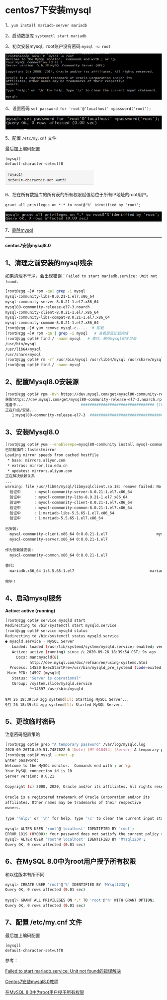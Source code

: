 # centos7下安装mysql

1、`yum install mariadb-server mariadb`

2、启动数据库 `systemctl start mariadb`

3、初次安装mysql，root账户没有密码   `mysql -u root`

![mysql01](./image/mysql01.png)

4、设置密码 `set password for 'root'@'localhost' =password('root');`

![mysql02](./image/mysql02.png)

5、配置 `/etc/my.cnf` 文件

最后加上编码配置

	[mysql]
	default-character-set=utf8

![mysql03](./image/mysql03.png)

6、把在所有数据库的所有表的所有权限赋值给位于所有IP地址的root用户。

`grant all privileges on *.* to root@'%' identified by 'root';`

![mysql04](./image/mysql04.png)

7、[删除mysql](http://www.jb51.net/article/97516.htm)

----------------------------------------------------------------

**centos7安装mysql8.0**

## 1、清理之前安装的mysql残余

如果清理不干净，会出现错误：`Failed to start mariadb.service: Unit not found.`

```sh
[root@zgg ~]# rpm -qa| grep -i mysql
mysql-community-libs-8.0.21-1.el7.x86_64
mysql-community-server-8.0.21-1.el7.x86_64
mysql80-community-release-el7-3.noarch
mysql-community-client-8.0.21-1.el7.x86_64
mysql-community-libs-compat-8.0.21-1.el7.x86_64
mysql-community-common-8.0.21-1.el7.x86_64
[root@zgg ~]# yum remove mysql-c.....  # 卸载
[root@zgg ~]# rpm -qa | grep -i mysql   # 查看是否卸载完成  
[root@zgg opt]# find / -name mysql   # 查找、删除mysql相关目录  
/usr/bin/mysql
/usr/lib64/mysql
/usr/share/mysql
[root@zgg opt]# rm -rf /usr/bin/mysql /usr/lib64/mysql /usr/share/mysql
[root@zgg opt]# find / -name mysql  
```

## 2、配置Mysql8.0安装源

```sh
[root@zgg opt]# rpm -Uvh https://dev.mysql.com/get/mysql80-community-release-el7-3.noarch.rpm
获取https://dev.mysql.com/get/mysql80-community-release-el7-3.noarch.rpm
准备中...                          ################################# [100%]
正在升级/安装...
   1:mysql80-community-release-el7-3  ################################# [100%]
```

## 3、安装Mysql8.0

```sh
[root@zgg opt]# yum --enablerepo=mysql80-community install mysql-community-server
已加载插件：fastestmirror
Loading mirror speeds from cached hostfile
 * base: mirrors.aliyun.com
 * extras: mirror.lzu.edu.cn
 * updates: mirrors.aliyun.com
正在解决依赖关系
...
warning: file /usr/lib64/mysql/libmysqlclient.so.18: remove failed: No such file or directory
  验证中      : mysql-community-server-8.0.21-1.el7.x86_64                                                                      1/6 
  验证中      : mysql-community-libs-8.0.21-1.el7.x86_64                                                                        2/6 
  验证中      : mysql-community-client-8.0.21-1.el7.x86_64                                                                      3/6 
  验证中      : mysql-community-common-8.0.21-1.el7.x86_64                                                                      4/6 
  验证中      : 1:mariadb-libs-5.5.65-1.el7.x86_64                                                                              5/6 
  验证中      : 1:mariadb-5.5.65-1.el7.x86_64                                                                                   6/6 

已安装:
  mysql-community-client.x86_64 0:8.0.21-1.el7                      mysql-community-libs.x86_64 0:8.0.21-1.el7                     
  mysql-community-server.x86_64 0:8.0.21-1.el7                     

作为依赖被安装:
  mysql-community-common.x86_64 0:8.0.21-1.el7                                                                                      

替代:
  mariadb.x86_64 1:5.5.65-1.el7                                  mariadb-libs.x86_64 1:5.5.65-1.el7                                 

完毕！
```

## 4、启动mysql服务

**Active: active (running)**

```sh
[root@zgg opt]# service mysqld start
Redirecting to /bin/systemctl start mysqld.service
[root@zgg opt]# service mysqld status
Redirecting to /bin/systemctl status mysqld.service
● mysqld.service - MySQL Server
   Loaded: loaded (/usr/lib/systemd/system/mysqld.service; enabled; vendor preset: disabled)
   Active: active (running) since 六 2020-09-26 18:39:54 CST; 9s ago
     Docs: man:mysqld(8)
           http://dev.mysql.com/doc/refman/en/using-systemd.html
  Process: 14520 ExecStartPre=/usr/bin/mysqld_pre_systemd (code=exited, status=0/SUCCESS)
 Main PID: 14597 (mysqld)
   Status: "Server is operational"
   CGroup: /system.slice/mysqld.service
           └─14597 /usr/sbin/mysqld

9月 26 18:39:50 zgg systemd[1]: Starting MySQL Server...
9月 26 18:39:54 zgg systemd[1]: Started MySQL Server.
```
## 5、更改临时密码

注意密码配置策略

```sh
[root@zgg opt]# grep "A temporary password" /var/log/mysqld.log
2020-09-26T10:39:51.748702Z 6 [Note] [MY-010454] [Server] A temporary password is generated for root@localhost: g/sf2lqTp4,O
[root@zgg opt]# mysql -uroot -p
Enter password: 
Welcome to the MySQL monitor.  Commands end with ; or \g.
Your MySQL connection id is 10
Server version: 8.0.21

Copyright (c) 2000, 2020, Oracle and/or its affiliates. All rights reserved.

Oracle is a registered trademark of Oracle Corporation and/or its
affiliates. Other names may be trademarks of their respective
owners.

Type 'help;' or '\h' for help. Type '\c' to clear the current input statement.

mysql> ALTER USER 'root'@'localhost' IDENTIFIED BY 'root';
ERROR 1819 (HY000): Your password does not satisfy the current policy requirements
mysql> ALTER USER 'root'@'localhost' IDENTIFIED BY 'MYsql123@'; 
Query OK, 0 rows affected (0.01 sec)
```

## 6、在MySQL 8.0中为root用户授予所有权限

和以往版本有所不同

```sh
mysql> CREATE USER 'root'@'%' IDENTIFIED BY 'MYsql123@';
Query OK, 0 rows affected (0.01 sec)

mysql> GRANT ALL PRIVILEGES ON *.* TO 'root'@'%' WITH GRANT OPTION;
Query OK, 0 rows affected (0.01 sec)
```

## 7、配置 /etc/my.cnf 文件

最后加上编码配置

	[mysql]
	default-character-set=utf8

参考：

[Failed to start mariadb.service: Unit not found的错误解决](https://www.cnblogs.com/ricklz/p/12269102.html)

[Centos7安装mysql8.0教程](https://blog.csdn.net/our_times/article/details/98882701)

[在MySQL 8.0中为root用户授予所有权限](https://blog.csdn.net/architect_csdn/article/details/102489312)